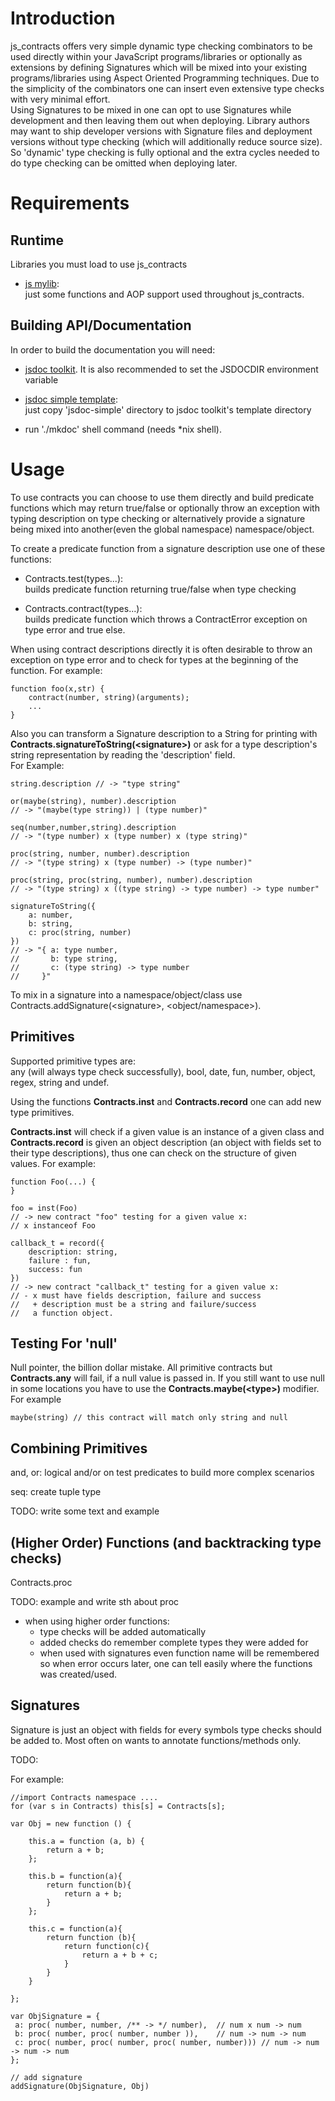 
Introduction
============

js_contracts offers very simple dynamic type checking combinators to be used
directly within your JavaScript programs/libraries or optionally as extensions
by defining Signatures which will be mixed into your existing
programs/libraries using Aspect Oriented Programming techniques. 
Due to the simplicity of the combinators one can insert even extensive type
checks with very minimal effort.  
Using Signatures to be mixed in one can opt to use Signatures while
development and then leaving them out when deploying. Library authors may want
to ship developer versions with Signature files and deployment versions
without type checking (which will additionally reduce source size). So
'dynamic' type checking is fully optional and the extra cycles needed to do
type checking can be omitted when deploying later.

Requirements
============

## Runtime

Libraries you must load to use js_contracts

- [js mylib](http://github.com/urso/js_mystdlib):  
  just some functions and AOP support used throughout js_contracts.

## Building API/Documentation

In order to build the documentation you will need:

- [jsdoc toolkit](http://code.google.com/p/jsdoc-toolkit/).
  It is also recommended to set the JSDOCDIR environment variable

- [jsdoc simple template](http://github.com/urso/jsdoc-simple):  
  just copy 'jsdoc-simple' directory to jsdoc toolkit's template directory

- run './mkdoc' shell command (needs *nix shell).

Usage
=====

To use contracts you can choose to use them directly and build predicate
functions which may return true/false or optionally throw an exception 
with typing description on type checking or alternatively provide a signature
being mixed into another(even the global namespace) namespace/object.

To create a predicate function from a signature description use one of 
these functions:

- Contracts.test(types...):  
  builds predicate function returning true/false when type checking

- Contracts.contract(types...):  
  builds predicate function which throws a ContractError exception on type
  error and true else.

When using contract descriptions directly it is often desirable to throw an
exception on type error and to check for types at the beginning of the
function. For example:

    function foo(x,str) {
        contract(number, string)(arguments);
        ...
    }

Also you can transform a Signature description to a String for printing with
**Contracts.signatureToString(&lt;signature&gt;)** or ask for a type description's
string representation by reading the 'description' field.  
For Example:

    string.description // -> "type string"

    or(maybe(string), number).description 
    // -> "(maybe(type string)) | (type number)"

    seq(number,number,string).description
    // -> "(type number) x (type number) x (type string)"
    
    proc(string, number, number).description
    // -> "(type string) x (type number) -> (type number)"

    proc(string, proc(string, number), number).description
    // -> "(type string) x ((type string) -> type number) -> type number"

    signatureToString({
        a: number,
        b: string,
        c: proc(string, number)
    })
    // -> "{ a: type number,
    //       b: type string,
    //       c: (type string) -> type number
    //     }"

To mix in a signature into a namespace/object/class use 
Contracts.addSignature(&lt;signature&gt;, &lt;object/namespace&gt;).

## Primitives

Supported primitive types are:  
any (will always type check successfully), bool, date, fun, number, object,
regex, string and undef. 

Using the functions **Contracts.inst** and **Contracts.record** one can add
new type primitives.

**Contracts.inst** will check if a given value is an instance of a given class
and **Contracts.record** is given an object description (an object with fields
set to their type descriptions), thus one can check on the structure of
given values.
For example:

    function Foo(...) {
    }

    foo = inst(Foo) 
    // -> new contract "foo" testing for a given value x:
    // x instanceof Foo
    
    callback_t = record({
        description: string,
        failure : fun,
        success: fun
    })
    // -> new contract "callback_t" testing for a given value x:
    // - x must have fields description, failure and success
    //   + description must be a string and failure/success 
    //   a function object.

## Testing For 'null'

Null pointer, the billion dollar mistake. All primitive contracts but
**Contracts.any** will fail, if a null value is passed in. If you still want
to use null in some locations you have to use the 
**Contracts.maybe(&lt;type&gt;)** modifier. For example

    maybe(string) // this contract will match only string and null

## Combining Primitives

and, or: logical and/or on test predicates to build more complex scenarios

seq: create tuple type

TODO: write some text and example

## (Higher Order) Functions (and backtracking type checks)

Contracts.proc

TODO: example and write sth about proc

- when using higher order functions:
    - type checks will be added automatically
    - added checks do remember complete types they were added for
    - when used with signatures even function name will be remembered
      so when error occurs later, one can tell easily where the
      functions was created/used.

## Signatures

Signature is just an object with fields for every symbols type checks should
be added to. Most often on wants to annotate functions/methods only.

TODO: 

For example:

    //import Contracts namespace ....
    for (var s in Contracts) this[s] = Contracts[s];

    var Obj = new function () {
        
        this.a = function (a, b) { 
            return a + b; 
        };
        
        this.b = function(a){
            return function(b){
                return a + b;
            }
        };
        
        this.c = function(a){
            return function (b){
                return function(c){
                    return a + b + c;
                }
            }
        }

    };

    var ObjSignature = {
     a: proc( number, number, /** -> */ number),  // num x num -> num
     b: proc( number, proc( number, number )),    // num -> num -> num
     c: proc( number, proc( number, proc( number, number))) // num -> num -> num -> num
    };

    // add signature
    addSignature(ObjSignature, Obj)

